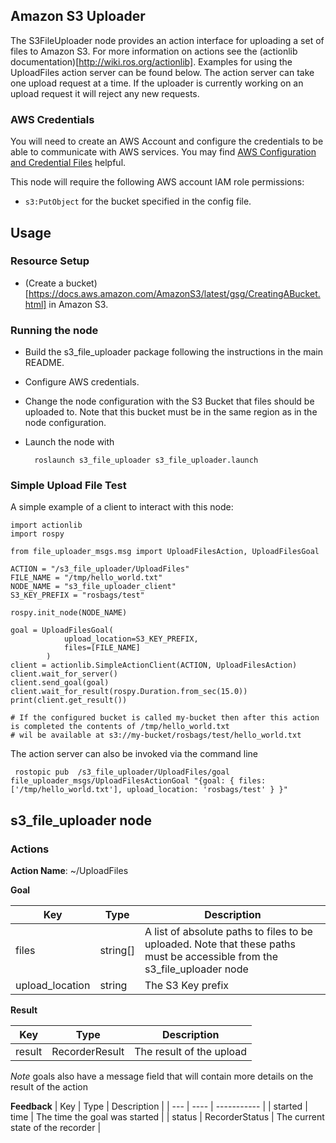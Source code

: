 ## Amazon S3 Uploader

The S3FileUploader node provides an action interface for uploading a set of files to Amazon S3. For more information on actions see the (actionlib documentation)[http://wiki.ros.org/actionlib]. Examples for using the UploadFiles action server can be found below. The action server can take one upload request at a time. If the uploader is currently working on an upload request it will reject any new requests.

### AWS Credentials
You will need to create an AWS Account and configure the credentials to be able to communicate with AWS services. You may find [AWS Configuration and Credential Files] helpful.

This node will require the following AWS account IAM role permissions:
- `s3:PutObject`
for the bucket specified in the config file.


## Usage
### Resource Setup
- (Create a bucket)[https://docs.aws.amazon.com/AmazonS3/latest/gsg/CreatingABucket.html] in Amazon S3.

### Running the node

- Build the s3_file_uploader package following the instructions in the main README.
- Configure AWS credentials.
- Change the node configuration with the S3 Bucket that files should be uploaded to. Note that this bucket must be in the same
region as in the node configuration.
- Launch the node with

        roslaunch s3_file_uploader s3_file_uploader.launch


### Simple Upload File Test
A simple example of a client to interact with this node:
```
import actionlib
import rospy

from file_uploader_msgs.msg import UploadFilesAction, UploadFilesGoal

ACTION = "/s3_file_uploader/UploadFiles"
FILE_NAME = "/tmp/hello_world.txt"
NODE_NAME = "s3_file_uploader_client"
S3_KEY_PREFIX = "rosbags/test"

rospy.init_node(NODE_NAME)

goal = UploadFilesGoal(
            upload_location=S3_KEY_PREFIX,
            files=[FILE_NAME]
        )
client = actionlib.SimpleActionClient(ACTION, UploadFilesAction)
client.wait_for_server()
client.send_goal(goal)
client.wait_for_result(rospy.Duration.from_sec(15.0))
print(client.get_result())

# If the configured bucket is called my-bucket then after this action is completed the contents of /tmp/hello_world.txt
# wil be available at s3://my-bucket/rosbags/test/hello_world.txt
```

The action server can also be invoked via the command line
```
 rostopic pub  /s3_file_uploader/UploadFiles/goal   file_uploader_msgs/UploadFilesActionGoal "{goal: { files:['/tmp/hello_world.txt'], upload_location: 'rosbags/test' } }"
```

## s3_file_uploader node
### Actions
**Action Name**: ~/UploadFiles

**Goal**

| Key | Type | Description |
| --- | ---- | ----------- |
| files | string[] | A list of absolute paths to files to be uploaded. Note that these paths must be accessible from the s3_file_uploader node |
| upload_location | string | The S3 Key prefix |

**Result**

| Key | Type | Description |
| --- | ---- | ----------- |
| result | RecorderResult | The result of the upload |

*Note* goals also have a message field that will contain more details on the result of the action


**Feedback**
| Key | Type | Description |
| --- | ---- | ----------- |
| started | time | The time the goal was started |
| status | RecorderStatus | The current state of the recorder |


[AWS Configuration and Credential Files]: https://docs.aws.amazon.com/cli/latest/userguide/cli-config-files.html
